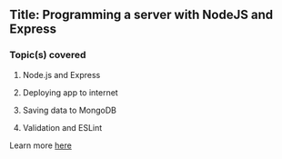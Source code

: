 ## Title: Programming a server with NodeJS and Express

### Topic(s) covered

1. Node.js and Express

2. Deploying app to internet

3. Saving data to MongoDB

4. Validation and ESLint

Learn more [here](https://fullstackopen.com/en/part3)
